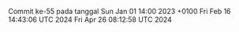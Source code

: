 Commit ke-55 pada tanggal Sun Jan 01 14:00 2023 +0100
Fri Feb 16 14:43:06 UTC 2024
Fri Apr 26 08:12:58 UTC 2024
